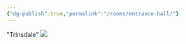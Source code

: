 ```yaml
---
{"dg-publish":true,"permalink":"/rooms/entrance-hall/"}
---
```


"Trinsdale"
![](https://i.imgur.com/0c7ssK8.png)